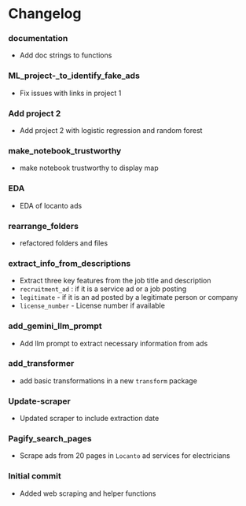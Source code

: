 # Changelog
### documentation
- Add doc strings to functions

### ML_project-_to_identify_fake_ads
- Fix issues with links in project 1

### Add project 2
- Add project 2 with logistic regression and random forest

### make_notebook_trustworthy
- make notebook trustworthy to display map

### EDA
- EDA of locanto ads

### rearrange_folders
- refactored folders and files

### extract_info_from_descriptions
- Extract three key features from the job title and description 
- `recruitment_ad` :  if it is a service ad or a job posting
- `legitimate` - if it is an ad posted by a legitimate person or company
- `license_number` - License number if available

### add_gemini_llm_prompt
- Add llm prompt to extract necessary information from ads

### add_transformer
- add basic transformations in a new `transform` package

### Update-scraper
- Updated scraper to include extraction date

### Pagify_search_pages
- Scrape ads from 20 pages in `Locanto` ad services for electricians

### Initial commit
- Added web scraping and helper functions
